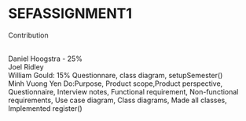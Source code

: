 # SEFASSIGNMENT1

Contribution <br><br>

Daniel Hoogstra - 25%<br>
Joel Ridley<br>
William Gould: 15% Questionnare, class diagram, setupSemester()<br>
Minh Vuong Yen Do:Purpose, Product scope,Product perspective, Questionnaire, Interview notes, Functional requirement, Non-functional requirements, Use case diagram, Class diagrams, Made all classes, Implemented register()
